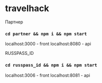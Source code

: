 # travelhack

Партнер
### `cd partner && npm i && npm start`
localhost:3000 - front 
localhost:8080 - api 



RUSSPASS_ID
### `cd russpass_id && npm i && npm start`
localhost:3006 - front 
localhost:8081 - api 

